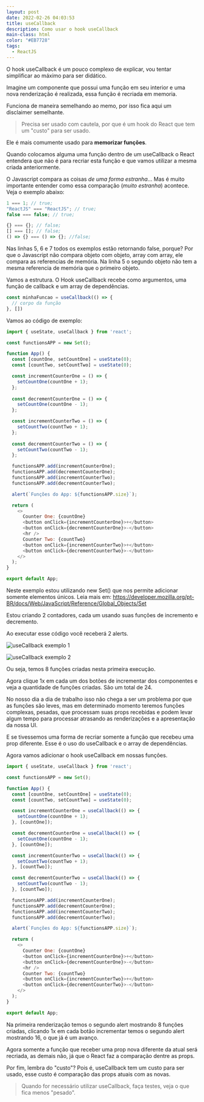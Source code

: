 ```yaml
---
layout: post
date: 2022-02-26 04:03:53
title: useCallback
description: Como usar o hook useCallback
main-class: html
color: "#EB7728"
tags:
  - ReactJS
---
```

O hook useCallback é um pouco complexo de explicar, vou tentar simplificar ao máximo para ser didático. 

Imagine um componente que possui uma função em seu interior e uma nova renderização é realizada, essa função é recriada em memoria.

Funciona de maneira semelhando ao memo, por isso fica aqui um disclaimer semelhante.

> Precisa ser usado com cautela, por que é um hook do React que tem um "custo" para ser usado.

Ele é mais comumente usado para **memorizar funções**.

Quando colocamos alguma uma função dentro de um useCallback o React entendera que não é para recriar esta função e que vamos utilizar a mesma criada anteriormente.

O Javascript compara as coisas *de uma forma estranha*... Mas é muito importante entender como essa comparação (*muito estranha*) acontece. Veja o exemplo abaixo:

```javascript
1 === 1; // true;
"ReactJS" === "ReactJS"; // true;
false === false; // true;

{} === {}; // false;
[] === []; // false;
() => {} === () => {}; //false;
```

Nas linhas 5, 6 e 7 todos os exemplos estão retornando false, porque? Por que o Javascript não compara objeto com objeto, array com array, ele compara as referencias de memória. Na linha 5 o segundo objeto não tem a mesma referencia de memória que o primeiro objeto.

Vamos a estrutura. O Hook useCallback recebe como argumentos, uma função de callback e um array de dependências.

```javascript
const minhaFuncao = useCallback(() => {
  // corpo da função
}, [])
```

Vamos ao código de exemplo:

```javascript
import { useState, useCallback } from 'react';

const functionsAPP = new Set();

function App() {
  const [countOne, setCountOne] = useState(0);
  const [countTwo, setCountTwo] = useState(0);

  const incrementCounterOne = () => {
    setCountOne(countOne + 1);
  };
  
  const decrementCounterOne = () => {
    setCountOne(countOne - 1);
  };

  const incrementCounterTwo = () => {
    setCountTwo(countTwo + 1);
  };
  
  const decrementCounterTwo = () => {
    setCountTwo(countTwo - 1);
  };

  functionsAPP.add(incrementCounterOne);
  functionsAPP.add(decrementCounterOne);
  functionsAPP.add(incrementCounterTwo);
  functionsAPP.add(decrementCounterTwo);

  alert(`Funções do App: ${functionsAPP.size}`);

  return (
    <>
      Counter One: {countOne}
      <button onClick={incrementCounterOne}>+</button>
      <button onClick={decrementCounterOne}>-</button>
      <hr />
      Counter Two: {countTwo}
      <button onClick={incrementCounterTwo}>+</button>
      <button onClick={decrementCounterTwo}>-</button>
    </>
  );
}

export default App;
```

Neste exemplo estou utilizando new Set() que nos permite adicionar somente elementos únicos. Leia mais em: <https://developer.mozilla.org/pt-BR/docs/Web/JavaScript/Reference/Global_Objects/Set>

Estou criando 2 contadores, cada um usando suas funções de incremento e decremento.

Ao executar esse código você receberá 2 alerts.

![useCallback exemplo 1](/assets/img/usecallback-1.png "useCallback exemplo 1")

![useCallback exemplo 2](/assets/img/usecallback-2.png "useCallback exemplo 2")

Ou seja, temos 8 funções criadas nesta primeira execução.

Agora clique 1x em cada um dos botões de incrementar dos componentes e veja a quantidade de funções criadas. São um total de 24.

No nosso dia a dia de trabalho isso não chega a ser um problema por que as funções são leves, mas em determinado momento teremos funções complexas, pesadas, que processam suas props recebidas e podem levar algum tempo para processar atrasando as renderizações e a apresentação da nossa UI.

E se tivessemos uma forma de recriar somente a função que recebeu uma prop diferente. Esse é o uso do useCallback e o array de dependências.

Agora vamos adicionar o hook useCallback em nossas funções.

```javascript
import { useState, useCallback } from 'react';

const functionsAPP = new Set();

function App() {
  const [countOne, setCountOne] = useState(0);
  const [countTwo, setCountTwo] = useState(0);

  const incrementCounterOne = useCallback(() => {
    setCountOne(countOne + 1);
  }, [countOne]);

  const decrementCounterOne = useCallback(() => {
    setCountOne(countOne - 1);
  }, [countOne]);

  const incrementCounterTwo = useCallback(() => {
    setCountTwo(countTwo + 1);
  }, [countTwo]);

  const decrementCounterTwo = useCallback(() => {
    setCountTwo(countTwo - 1);
  }, [countTwo]);

  functionsAPP.add(incrementCounterOne);
  functionsAPP.add(decrementCounterOne);
  functionsAPP.add(incrementCounterTwo);
  functionsAPP.add(decrementCounterTwo);

  alert(`Funções do App: ${functionsAPP.size}`);

  return (
    <>
      Counter One: {countOne}
      <button onClick={incrementCounterOne}>+</button>
      <button onClick={decrementCounterOne}>-</button>
      <hr />
      Counter Two: {countTwo}
      <button onClick={incrementCounterTwo}>+</button>
      <button onClick={decrementCounterTwo}>-</button>
    </>
  );
}

export default App;
```

Na primeira renderização temos o segundo alert mostrando 8 funções criadas, clicando 1x em cada botão incrementar temos o segundo alert mostrando 16, o que já é um avanço.

Agora somente a função que receber uma prop nova diferente da atual será recriada, as demais não, já que o React faz a comparação dentre as props.

Por fim, lembra do "custo"? Pois é, useCallback tem um custo para ser usado, esse custo é comparação das props atuais com as novas.

> Quando for necessário utilizar useCallback, faça testes, veja o que fica menos "pesado".